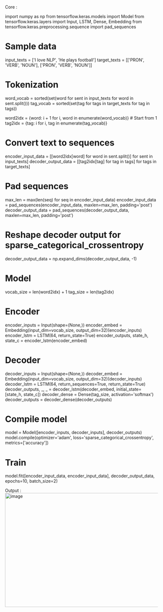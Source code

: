 Core :

import numpy as np
from tensorflow.keras.models import Model
from tensorflow.keras.layers import Input, LSTM, Dense, Embedding
from tensorflow.keras.preprocessing.sequence import pad_sequences

# Sample data
input_texts = ['I love NLP', 'He plays football']
target_texts = [['PRON', 'VERB', 'NOUN'], ['PRON', 'VERB', 'NOUN']]

# Tokenization
word_vocab = sorted(set(word for sent in input_texts for word in sent.split()))
tag_vocab = sorted(set(tag for tags in target_texts for tag in tags))

word2idx = {word: i + 1 for i, word in enumerate(word_vocab)}  # Start from 1
tag2idx = {tag: i for i, tag in enumerate(tag_vocab)}

# Convert text to sequences
encoder_input_data = [[word2idx[word] for word in sent.split()] for sent in input_texts]
decoder_output_data = [[tag2idx[tag] for tag in tags] for tags in target_texts]

# Pad sequences
max_len = max(len(seq) for seq in encoder_input_data)
encoder_input_data = pad_sequences(encoder_input_data, maxlen=max_len, padding='post')
decoder_output_data = pad_sequences(decoder_output_data, maxlen=max_len, padding='post')

# Reshape decoder output for sparse_categorical_crossentropy
decoder_output_data = np.expand_dims(decoder_output_data, -1)

# Model
vocab_size = len(word2idx) + 1
tag_size = len(tag2idx)

# Encoder
encoder_inputs = Input(shape=(None,))
encoder_embed = Embedding(input_dim=vocab_size, output_dim=32)(encoder_inputs)
encoder_lstm = LSTM(64, return_state=True)
encoder_outputs, state_h, state_c = encoder_lstm(encoder_embed)

# Decoder
decoder_inputs = Input(shape=(None,))
decoder_embed = Embedding(input_dim=vocab_size, output_dim=32)(decoder_inputs)
decoder_lstm = LSTM(64, return_sequences=True, return_state=True)
decoder_outputs, _, _ = decoder_lstm(decoder_embed, initial_state=[state_h, state_c])
decoder_dense = Dense(tag_size, activation='softmax')
decoder_outputs = decoder_dense(decoder_outputs)

# Compile model
model = Model([encoder_inputs, decoder_inputs], decoder_outputs)
model.compile(optimizer='adam', loss='sparse_categorical_crossentropy', metrics=['accuracy'])

# Train
model.fit([encoder_input_data, encoder_input_data], decoder_output_data, epochs=10, batch_size=2)

Output :
<img width="661" height="375" alt="image" src="https://github.com/user-attachments/assets/08a6b45b-676a-4150-ba43-c3a558dea13f" />
